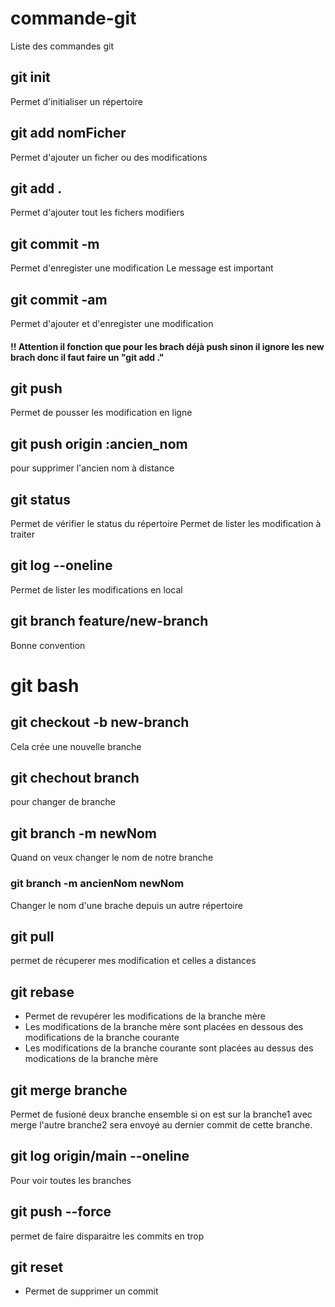 # commande-git

Liste des commandes git

## git init
Permet d'initialiser un répertoire

## git add nomFicher
Permet d'ajouter un ficher ou des modifications

## git add .
Permet d'ajouter tout les fichers modifiers

## git commit -m
Permet d'enregister une modification
Le message est important

## git commit -am
Permet d'ajouter et d'enregister une modification
#### !! Attention il fonction que pour les brach déjà push sinon il ignore les new brach donc il faut faire un "git add ."

## git push
Permet de pousser les modification en ligne

## git push origin :ancien_nom
pour supprimer l'ancien nom à distance 

## git status
Permet de vérifier le status du répertoire
Permet de lister les modification à traiter

## git log --oneline
Permet de lister les modifications en local

## git branch feature/new-branch
Bonne convention

# git bash

## git checkout -b new-branch
Cela crée une nouvelle branche

## git chechout branch
pour changer de branche

## git branch -m newNom
Quand on veux changer le nom de notre branche
### git branch -m ancienNom newNom
Changer le nom d'une brache depuis un autre répertoire

## git pull
permet de récuperer mes modification et celles a distances

## git rebase
- Permet de revupérer les modifications de la branche mère
- Les modifications de la branche mère sont placées en dessous des modifications de la branche courante
- Les modifications de la branche courante sont placées au dessus des modications de la branche mère

## git merge branche
Permet de fusioné deux branche ensemble si on est sur la branche1 avec merge l'autre branche2 sera envoyé au dernier commit de cette branche.

## git log origin/main --oneline
Pour voir toutes les branches

## git push --force
permet de faire disparaitre les commits en trop

## git reset
- Permet de supprimer un commit
